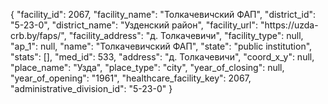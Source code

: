 {
    "facility_id": 2067,
    "facility_name": "Толкачевичский ФАП",
    "district_id": "5-23-0",
    "district_name": "Узденский район",
    "facility_url": "https:\/\/uzda-crb.by\/faps\/",
    "facility_address": "д. Толкачевичи",
    "facility_type": null,
    "ap_1": null,
    "name": "Толкачевичский ФАП",
    "state": "public institution",
    "stats": [],
    "med_id": 533,
    "address": "д. Толкачевичи",
    "coord_x_y": null,
    "place_name": "Узда",
    "place_type": "city",
    "year_of_closing": null,
    "year_of_opening": "1961",
    "healthcare_facility_key": 2067,
    "administrative_division_id": "5-23-0"
}
